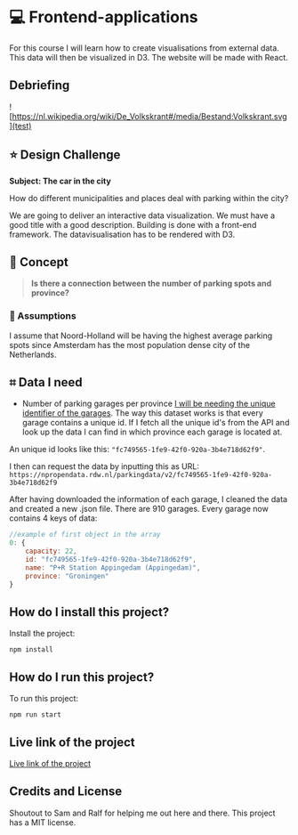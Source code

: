 # 💻 Frontend-applications
For this course I will learn how to create visualisations from external data. This data will then be visualized in D3. The website will be made with React.

## Debriefing
![https://nl.wikipedia.org/wiki/De_Volkskrant#/media/Bestand:Volkskrant.svg](test)

## ⭐️ Design Challenge
**Subject: The car in the city**

How do different municipalities and places deal with parking within the city?

We are going to deliver an interactive data visualization. We must have a good title with a good description. Building is done with a front-end framework. The datavisualisation has to be rendered with D3.

## 📝 Concept

> **Is there a connection between the number of parking spots and province?**

### 🤔 Assumptions
I assume that Noord-Holland will be having the highest average parking spots since Amsterdam has the most population dense city of the Netherlands.

## ⌗ Data I need

- Number of parking garages per province
[I will be needing the unique identifier of the garages](https://npropendata.rdw.nl/parkingdata/v2/). The way this dataset works is that every garage contains a unique id. If I fetch all the unique id's from the API and look up the data I can find in which province each garage is located at.

An unique id looks like this: `"fc749565-1fe9-42f0-920a-3b4e718d62f9"`. 

I then can request the data by inputting this as URL:
`https://npropendata.rdw.nl/parkingdata/v2/fc749565-1fe9-42f0-920a-3b4e718d62f9`

After having downloaded the information of each garage, I cleaned the data and created a new .json file. There are 910 garages. Every garage now contains 4 keys of data:

```js
//example of first object in the array
0: {
    capacity: 22,
    id: "fc749565-1fe9-42f0-920a-3b4e718d62f9",
    name: "P+R Station Appingedam (Appingedam)",
    province: "Groningen"
}
```

## How do I install this project?
Install the project:
```
npm install
```
## How do I run this project?
To run this project:
```
npm run start
```

## Live link of the project
[Live link of the project](https://relaxed-panini-67bcc0.netlify.app/)

## Credits and License
Shoutout to Sam and Ralf for helping me out here and there.
This project has a MIT license.

